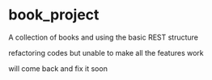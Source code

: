 # book_project

A collection of books and using the basic REST structure

refactoring codes but unable to make all the features work

will come back and fix it soon
